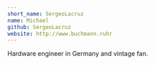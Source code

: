 ```yaml
---
short_name: SergeoLacruz
name: Michael
github: SergeoLacruz
website: http://www.buchmann.ruhr
---
```

Hardware engineer in Germany and vintage fan.
